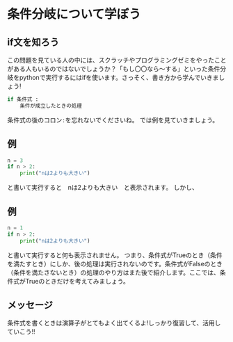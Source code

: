 # 条件分岐について学ぼう

## if文を知ろう
この問題を見ている人の中には、スクラッチやプログラミングゼミをやったことがある人もいるのではないでしょうか？「もし〇〇なら～する」といった条件分岐をpythonで実行するにはifを使います。さっそく、書き方から学んでいきましょう!

```python
if 条件式 :
    条件が成立したときの処理
```
条件式の後のコロン`:`を忘れないでくださいね。
では例を見ていきましょう。

## 例
```python
n = 3
if n > 2:
    print("nは2よりも大きい")
```
と書いて実行すると　nは2よりも大きい　と表示されます。 
しかし、

## 例
```python
n = 1
if n > 2:
    print("nは2よりも大きい")
```
と書いて実行すると何も表示されません。
つまり、条件式がTrueのとき（条件を満たすとき）にしか、後の処理は実行されないのです。条件式がFalseのとき（条件を満たさないとき）の処理のやり方はまた後で紹介します。ここでは、条件式がTrueのときだけを考えてみましょう。

## メッセージ
条件式を書くときは演算子がとてもよく出てくるよ!しっかり復習して、活用していこう!!
